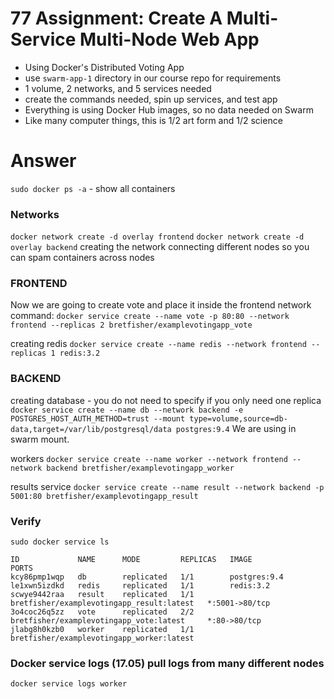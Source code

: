 # 77 Assignment: Create A Multi-Service Multi-Node Web App

- Using Docker's Distributed Voting App
- use `swarm-app-1` directory in our course repo for requirements
- 1 volume, 2 networks, and 5 services needed
- create the commands needed, spin up services, and test app
- Everything is using Docker Hub images, so no data needed on Swarm
- Like many computer things, this is 1/2 art form and 1/2 science

# Answer

`sudo docker ps -a` - show all containers

### Networks

`docker network create -d overlay frontend`
`docker network create -d overlay backend` creating the network connecting different nodes
so you can spam containers across nodes

### FRONTEND

Now we are going to create vote and place it inside the frontend network
command:
`docker service create --name vote -p 80:80 --network frontend --replicas 2 bretfisher/examplevotingapp_vote`

creating redis
`docker service create --name redis --network frontend --replicas 1 redis:3.2`

### BACKEND

creating database - you do not need to specify if you only need one replica
`docker service create --name db --network backend -e POSTGRES_HOST_AUTH_METHOD=trust --mount type=volume,source=db-data,target=/var/lib/postgresql/data postgres:9.4`
We are using in swarm mount.

workers
`docker service create --name worker --network frontend --network backend bretfisher/examplevotingapp_worker`

results service
`docker service create --name result --network backend -p 5001:80 bretfisher/examplevotingapp_result`

### Verify

`sudo docker service ls`

```
ID             NAME      MODE         REPLICAS   IMAGE                                       PORTS
kcy86pmp1wqp   db        replicated   1/1        postgres:9.4
le1xwn5izdkd   redis     replicated   1/1        redis:3.2
scwye9442raa   result    replicated   1/1        bretfisher/examplevotingapp_result:latest   *:5001->80/tcp
3o4coc26q5zz   vote      replicated   2/2        bretfisher/examplevotingapp_vote:latest     *:80->80/tcp
jlabg8h0kzb0   worker    replicated   1/1        bretfisher/examplevotingapp_worker:latest
```

### Docker service logs (17.05) pull logs from many different nodes

`docker service logs worker`
